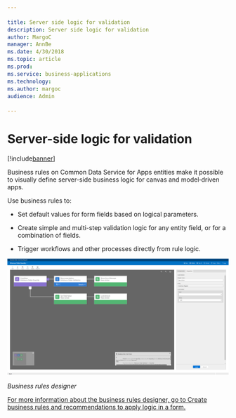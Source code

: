 ```yaml
---

title: Server side logic for validation
description: Server side logic for validation
author: MargoC
manager: AnnBe
ms.date: 4/30/2018
ms.topic: article
ms.prod: 
ms.service: business-applications
ms.technology: 
ms.author: margoc
audience: Admin

---
```

#  Server-side logic for validation




[!include[banner](../../../includes/banner.md)]

Business rules on Common Data Service for Apps entities make it possible to
visually define server-side business logic for canvas and model‑driven apps.

Use business rules to:

-   Set default values for form fields based on logical parameters.

-   Create simple and multi-step validation logic for any entity field, or for a
    combination of fields.

-   Trigger workflows and other processes directly from rule logic.

![A screenshot showing the business rules designer](media/server-side-logic-validation-1.png "A screenshot showing the business rules designer")
<!-- App_Plat_BusinessRules_W (1).png -->


*Business rules designer*

[For more information about the business rules designer, go to Create business
rules and recommendations to apply logic in a
form.](https://docs.microsoft.com/en-us/dynamics365/customer-engagement/customize/create-business-rules-recommendations-apply-logic-form)
